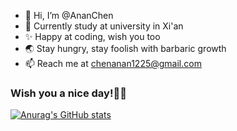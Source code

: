 <!--
### Hi there 👋
**Anan1225/Anan1225** is a ✨ _special_ ✨ repository because its `README.md` (this file) appears on your GitHub profile.

Here are some ideas to get you started:

- 🔭 I’m currently working on ...
- 🌱 I’m currently learning ...
- 👯 I’m looking to collaborate on ...
- 🤔 I’m looking for help with ...
- 💬 Ask me about ...
- 📫 How to reach me: ...
- 😄 Pronouns: ...
- ⚡ Fun fact: ...
-->

- 👋 Hi, I’m @AnanChen
- 🌱 Currently study at university in Xi'an 
- ✨ Happy at coding, wish you too
- 🌏 Stay hungry, stay foolish with barbaric growth
- 📫 Reach me at chenanan1225@gmail.com 

###  Wish you a nice day!👧🏻

[![Anurag's GitHub stats](https://github-readme-stats.vercel.app/api?username=Anan1225&show_icons=true&theme=graywhite&hide_border=false&hide=prs)](https://github.com/anuraghazra/github-readme-stats)


